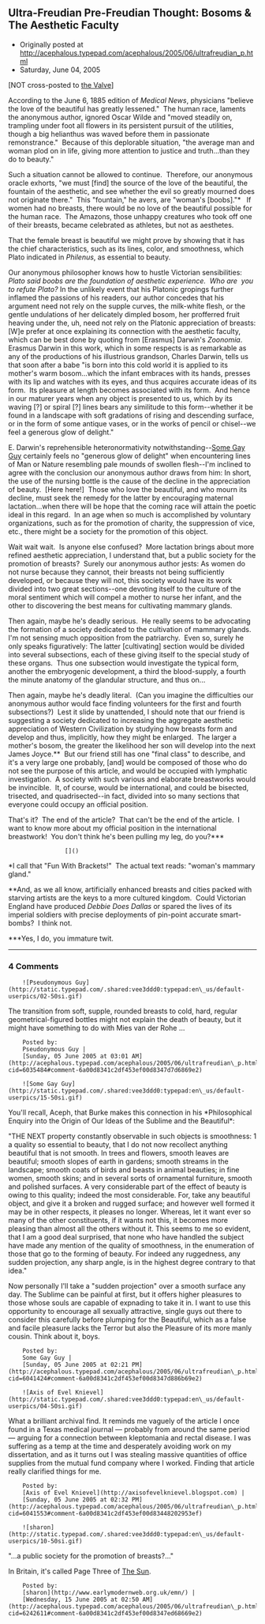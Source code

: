 ## Ultra-Freudian Pre-Freudian Thought: Bosoms & The Aesthetic Faculty

 * Originally posted at http://acephalous.typepad.com/acephalous/2005/06/ultrafreudian_p.html
 * Saturday, June 04, 2005



[NOT cross-posted to [the Valve](http://www.thevalve.org/)]

According to the June 6, 1885 edition of _Medical News_, physicians "believe the love of the beautiful has greatly lessened."  The human race, laments the anonymous author, ignored Oscar Wilde and "moved steadily on, trampling under foot all flowers in its persistent pursuit of the utilities, though a big helianthus was waved before them in passionate remonstrance."  Because of this deplorable situation, "the average man and woman plod on in life, giving more attention to justice and truth...than they do to beauty."  

Such a situation cannot be allowed to continue.  Therefore, our anonymous oracle exhorts, "we must [find] the source of the love of the beautiful, the fountain of the aesthetic, and see whether the evil so greatly mourned does not originate there."  This "fountain," he avers, are "woman's [boobs]."\*   If
women had no breasts, there would be no love of the beautiful possible for the human race.  The Amazons, those unhappy creatures who took off one of their breasts, became celebrated as athletes, but not as aesthetes.  

That the female breast is beautiful we might prove by showing that it has the chief characteristics, such as its lines, color, and smoothness, which Plato indicated in _Philenus_, as essential to beauty.

Our anonymous philosopher knows how to hustle Victorian sensibilities: _Plato said boobs are the foundation of aesthetic experience.  Who are  you to refute Plato?_ In the unlikely event that his Platonic gropings further inflamed the passions of his readers, our author concedes that his argument need not rely on the supple curves, the milk-white flesh, or the gentle undulations of her delicately dimpled bosom, her profferred fruit heaving under the, uh, need not rely on the Platonic appreciation of breasts:
[W]e prefer at once explaining its connection with the aesthetic faculty, which can be best done by quoting from [Erasmus] Darwin's _Zoonomia_.  Erasmus Darwin in this work, which in some respects is as remarkable as any of the productions of his illustrious grandson, Charles Darwin, tells us that soon after a babe "is born into this cold world it is applied to its mother's warm bosom...which the infant embraces with its hands, presses with its lip and watches with its eyes, and thus acquires accurate ideas of its form.  Its pleasure at length becomes associated with its form.  And hence in our maturer years when any object is presented to us, which by its waving [?] or spiral [?] lines bears any similitude to this form--whether it be found in a landscape with soft gradations of rising and descending surface, or in the form of some antique vases, or in the works of pencil or chisel--we feel a generous glow of delight."

E. Darwin's reprehensible heteronormativity notwithstanding--[Some Gay Guy](http://acephalous.typepad.com/acephalous/2005/04/the\_cfp\_follies.html#comments) certainly feels no "generous glow of delight" when encountering lines of Man or Nature resembling pale mounds of swollen flesh--I'm inclined to agree with the conclusion our anonymous author draws from him:
In short, the use of the nursing bottle is the cause of the decline in the appreciation of beauty.  [Here here!]  Those who love the beautiful, and who mourn its decline, must seek the remedy for the latter by encouraging maternal lactation...when there will be hope that the coming race will attain the poetic ideal in this regard.  In an age when so much is accomplished by voluntary organizations, such as for the promotion of charity, the suppression of vice, etc., there might be a society for the promotion of this object.

Wait wait wait.  Is anyone else confused?  More lactation brings about more refined aesthetic appreciation, I understand that, but a public society for the promotion of breasts?  Surely our anonymous author jests:
As women do not nurse because they cannot, their breasts not being sufficiently developed, or because they will not, this society would have its work divided into two great sections--one devoting itself to the culture of the moral sentiment which will compel a mother to nurse her infant, and the other to discovering the best means for cultivating mammary glands.

Then again, maybe he's deadly serious.  He really seems to be advocating the formation of a society dedicated to the cultivation of mammary glands.  I'm not sensing much opposition from the patriarchy.  Even so, surely he only speaks figuratively:
The latter [cultivating] section would be divided into several subsections, each of these giving itself to the special study of these organs.  Thus one subsection would investigate the typical form, another the embryogenic development, a third the blood-supply, a fourth the minute anatomy of the glandular structure, and thus on...

Then again, maybe he's deadly literal.  (Can you imagine the difficulties our anonymous author would face finding volunteers for the first and fourth subsections?)  Lest it slide by unattended, I should note that our friend is suggesting a society dedicated to increasing the aggregate aesthetic appreciation of Western Civilization by studying how breasts form and develop and thus, implicitly, how they might be enlarged.  The larger a mother's bosom, the greater the likelihood her son will develop into the next James Joyce.\*\*  But our friend still has one "final class" to describe, and it's
a very large one probably, [and] would be composed of those who do not see the purpose of this article, and would be occupied with lymphatic investigation.  A society with such various and elaborate breastworks would be invincible.  It, of course, would be international, and could be bisected, trisected, and quadrisected--in fact, divided into so many sections that everyone could occupy an official position.

That's it?  The end of the article?  That can't be the end of the article.  I want to know more about my official position in the international breastwork!  You don't think he's been pulling my leg, do you?\*\*\* 

		

					[]()
			

\*I call that "Fun With Brackets!"  The actual text reads: "woman's mammary gland." 

\*\*And, as we all know, artificially enhanced breasts and cities packed with starving artists are the keys to a more cultured kingdom.  Could Victorian England have produced _Debbie Does Dallas_ or spared the lives of its imperial soldiers with precise deployments of pin-point accurate smart-bombs?  I think not.

\*\*\*Yes, I do, you immature twit.

			

* * *

### 4 Comments 

		

                
[]()

	

		![Pseudonymous Guy](http://static.typepad.com/.shared:vee3ddd0:typepad:en\_us/default-userpics/02-50si.gif)
	

	

		

The transition from soft, supple, rounded breasts to cold, hard, regular geometrical-figured bottles might not explain the death of beauty, but it might have something to do with Mies van der Rohe ...

	

		Posted by:
		Pseudonymous Guy |
		[Sunday, 05 June 2005 at 03:01 AM](http://acephalous.typepad.com/acephalous/2005/06/ultrafreudian\_p.html?cid=6035484#comment-6a00d8341c2df453ef00d8347d7d6869e2)

[]()

	

		![Some Gay Guy](http://static.typepad.com/.shared:vee3ddd0:typepad:en\_us/default-userpics/15-50si.gif)
	

	

		

You'll recall, Aceph, that Burke makes this connection in his \*Philosophical Enquiry into the Origin of Our Ideas of the Sublime and the Beautiful\*:

"THE NEXT property constantly observable in such objects is smoothness: 1 a quality so essential to beauty, that I do not now recollect anything beautiful that is not smooth. In trees and flowers, smooth leaves are beautiful; smooth slopes of earth in gardens; smooth streams in the landscape; smooth coats of birds and beasts in animal beauties; in fine women, smooth skins; and in several sorts of ornamental furniture, smooth and polished surfaces. A very considerable part of the effect of beauty is owing to this quality; indeed the most considerable. For, take any beautiful object, and give it a broken and rugged surface; and however well formed it may be in other respects, it pleases no longer. Whereas, let it want ever so many of the other constituents, if it wants not this, it becomes more pleasing than almost all the others without it. This seems to me so evident, that I am a good deal surprised, that none who have handled the subject have made any mention of the quality of smoothness, in the enumeration of those that go to the forming of beauty. For indeed any ruggedness, any sudden projection, any sharp angle, is in the highest degree contrary to that idea."

Now personally I'll take a "sudden projection" over a smooth surface any day. The Sublime can be painful at first, but it offers higher pleasures to those whose souls are capable of expnading to take it in. I want to use this opportunity to encourage all sexually attractive, single guys out there to consider this carefully before plumping for the Beautiful, which as a false and facile pleasure lacks the Terror but also the Pleasure of its more manly cousin. Think about it, boys.

	

		Posted by:
		Some Gay Guy |
		[Sunday, 05 June 2005 at 02:21 PM](http://acephalous.typepad.com/acephalous/2005/06/ultrafreudian\_p.html?cid=6041424#comment-6a00d8341c2df453ef00d8347d886b69e2)

[]()

	

		![Axis of Evel Knievel](http://static.typepad.com/.shared:vee3ddd0:typepad:en\_us/default-userpics/04-50si.gif)
	

	

		

What a brilliant archival find.  It reminds me vaguely of the article I once found in a Texas medical journal — probably from around the same period — arguing for a connection between kleptomania and rectal disease.  I was suffering as a temp at the time and desperately avoiding work on my dissertation, and as it turns out I was stealing massive quantities of office supplies from the mutual fund company where I worked.  Finding that article really clarified things for me.

	

		Posted by:
		[Axis of Evel Knievel](http://axisofevelknievel.blogspot.com) |
		[Sunday, 05 June 2005 at 02:32 PM](http://acephalous.typepad.com/acephalous/2005/06/ultrafreudian\_p.html?cid=6041553#comment-6a00d8341c2df453ef00d83448202953ef)

[]()

	

		![sharon](http://static.typepad.com/.shared:vee3ddd0:typepad:en\_us/default-userpics/10-50si.gif)
	

	

		

"...a public society for the promotion of breasts?..."

In Britain, it's called Page Three of [The Sun](http://www.thesun.co.uk/).

	

		Posted by:
		[sharon](http://www.earlymodernweb.org.uk/emn/) |
		[Wednesday, 15 June 2005 at 02:50 AM](http://acephalous.typepad.com/acephalous/2005/06/ultrafreudian\_p.html?cid=6242611#comment-6a00d8341c2df453ef00d8347ed68669e2)

		

        